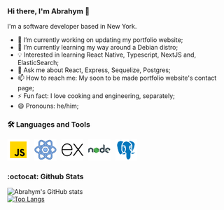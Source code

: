 ### Hi there, I'm Abrahym 👋

<!--
**abrahym-sharfeldden/abrahym-sharfeldden** is a ✨ _special_ ✨ repository because its `README.md` (this file) appears on your GitHub profile.

Here are some ideas to get you started:

- 🔭 I’m currently working on ...
- 🌱 I’m currently learning ...
- 👯 I’m looking to collaborate on ...
- 🤔 I’m looking for help with ...
- 💬 Ask me about ...
- 📫 How to reach me: ...
- 😄 Pronouns: ...
- ⚡ Fun fact: ...
-->

I'm a software developer based in New York.

- 🔭 I’m currently working on updating my portfolio website;
- 🌱 I’m currently learning my way around a Debian distro;
- 💡 Interested in learning React Native, Typescript, NextJS and, ElasticSearch;
- 💬 Ask me about React, Express, Sequelize, Postgres;
- 📫 How to reach me: My soon to be made portfolio website's contact page;
- ⚡ Fun fact: I love cooking and engineering, separately;
- 😄 Pronouns: he/him;

### 🛠️ Languages and Tools
<a href="https://javascript.com/" title="Javascript" target="_blank"><img src="./images/js.svg" width="50" alt="Javascript"></a> &nbsp;
<a href="https://reactjs.org/" title="React" target="_blank"><img src="./images/react.svg" width="50" alt="React"></a> &nbsp;
<a href="https://expressjs.com/" title="Express" target="_blank"><img src="./images/express.svg" width="50" alt="Express"></a> &nbsp;
<a href="https://nodejs.org/en/" title="Node" target="_blank"><img src="./images/node.svg" width="50" alt="React"></a> &nbsp;
<a href="https://postgresql.org/" title="PostgreSQL" target="_blank"><img src="./images/psql.svg" width="50" alt="PostgreSQL"></a> &nbsp;


### :octocat: Github Stats
![Abrahym's GitHub stats](https://github-readme-stats.vercel.app/api?username=abrahym-sharfeldden&show_icons=true&theme=github_dark) <br />
[![Top Langs](https://github-readme-stats.vercel.app/api/top-langs/?username=abrahym-sharfeldden&layout=compact&theme=github_dark)](https://github.com/abrahym-sharfeldden)

<!-- ### Favorite Quotes
> Whenever I remember it, 
> I'll add it in here -->
